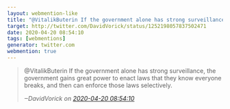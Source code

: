 ```yaml
---
layout: webmention-like
title: "@VitalikButerin If the government alone has strong surveillance, the government gains great power to enact laws that they know everyone breaks, and then can enforce those laws selectively."
target: http://twitter.com/DavidVorick/status/1252198057837502471
date: 2020-04-20 08:54:10
tags: [webmentions]
generator: twitter.com
webmention: true
---
```




<blockquote class="external-citation">
  <p>
    @VitalikButerin If the government alone has strong surveillance, the government gains great power to enact laws that they know everyone breaks, and then can enforce those laws selectively.
  </p>
  <cite>‒<span class="p-author p-name">DavidVorick</span>
    on
    <a href="http://twitter.com/DavidVorick/status/1252198057837502471" rel="external nofollow" target="_blank">2020-04-20 08:54:10</a>
  </cite>
</blockquote>



